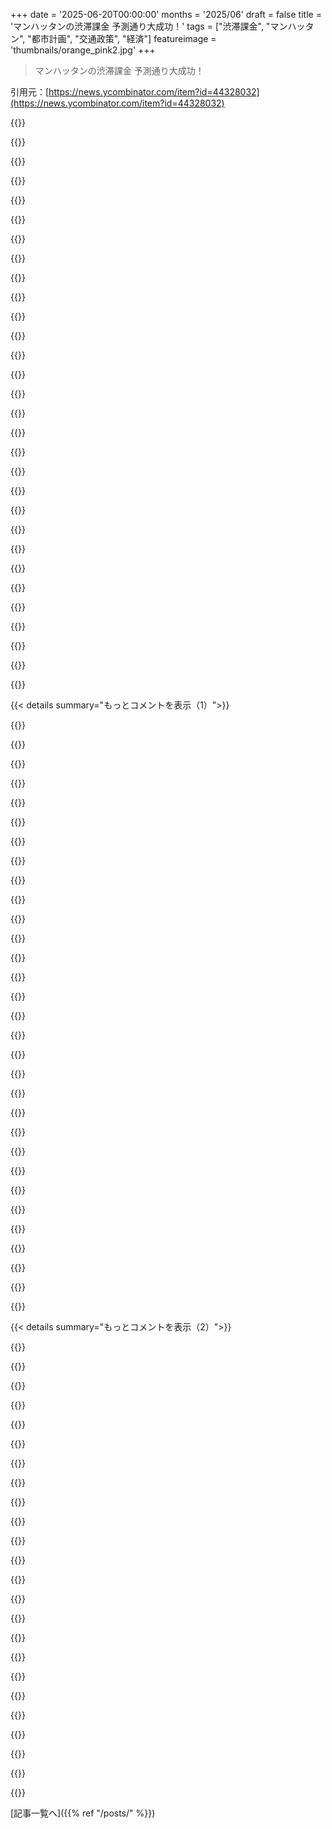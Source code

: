 +++
date = '2025-06-20T00:00:00'
months = '2025/06'
draft = false
title = 'マンハッタンの渋滞課金 予測通り大成功！'
tags = ["渋滞課金", "マンハッタン", "都市計画", "交通政策", "経済"]
featureimage = 'thumbnails/orange_pink2.jpg'
+++

> マンハッタンの渋滞課金 予測通り大成功！

引用元：[https://news.ycombinator.com/item?id=44328032](https://news.ycombinator.com/item?id=44328032)




{{<matomeQuote body="渋滞課金は最高！金曜夕方の Canal Street も前よりスムーズで（前みたいにアイドリングしてる車でびっしりじゃない）、街はクラクション鳴らしてタイヤの粉塵と排気ガスまき散らしてる車でいっぱいじゃなくて、普通の街みたいになったよ。<br>金曜の夜に高級車でLESに乗り付けて、大音量で音楽鳴らしたりエンジンふかしたりしてた連中も遠い昔の話。環境がガラッと変わって、俺が話した人はみんな喜んでるね。" userName="righthand" createdAt="2025/06/20 16:13:57" color="#38d3d3">}}




{{<matomeQuote body="どうしてこんなに少額の料金で、人の行動がこんなに大きく変わるのか、何度見ても驚くよ。全体的に見て、みんな自分の時間を過大評価して、お金を過小評価してるんだなぁ。" userName="jgalt212" createdAt="2025/06/20 16:54:42" color="">}}




{{<matomeQuote body="あることを金持ちしかできないようにしたら、当然やる人はすごく減るよね。料金を払えない人にとって、どんな不便が出てるのか気になるな。" userName="yupitsme123" createdAt="2025/06/20 17:16:18" color="">}}




{{<matomeQuote body="渋滞課金は解決策の半分でしかないよ。もう半分は MTA の改革が必要。MTA は俺が覚えてる限り、ずっと機能不全で底なしの金食い虫だから。今の MTA じゃ、渋滞課金で得られるはずの利益も全部無駄遣いしちゃうだろうね。" userName="lr1970" createdAt="2025/06/20 18:29:41" color="#785bff">}}




{{<matomeQuote body="それって本当に気になってるの？それともただ渋滞課金に意地悪な揚げ足取りをしたいだけ？って聞きたくなっちゃった。だって NYC のプロジェクトに対する“金持ちだけ”っていう批判は、もう1年以上、政治のあらゆるレベルで散々議論されて叩かれてきたんだよ。何か知りたいことがあるなら、情報はすぐに手に入るはず。" userName="rcpt" createdAt="2025/06/20 17:22:43" color="">}}




{{<matomeQuote body="俺は気になってないよ、だって答えはもう知ってるから。不便なのは、他の交通手段が何も改善されてないのに、街を車で通るのが9ドル高くなったこと。一部の人にとっては大したことないけど、多くの人にとっては明らかに大変なんだよ。だから車が減ったんだ。“いない”人たちは、単にそこにいる余裕（金を払う余裕）がない人たちなんだ。" userName="yupitsme123" createdAt="2025/06/20 18:01:15" color="">}}




{{<matomeQuote body="残念ながらこの動画を見つけられる唯一のソースは reddit の投稿なんだけど、MTA の議長の発言は面白いと思うよ→ https://www.reddit.com/r/nycrail/comments/1iyve4d/mta_buildi... 簡単に言うと、何十年も設計とかプロジェクト管理を内製するのを嫌がってて、プロジェクトごとに新しいコンサルタントや業者チームを作ってたんだ。コンサルには儲かるけど、常に設計や建設をやってる大きな組織にとっては効率的な資金の使い道じゃない。MTA はようやく内部の専門知識をまた構築し始めて、全部外注するのをやめようとしてるみたいだね。" userName="sethhochberg" createdAt="2025/06/20 19:06:36" color="#ff5c5c">}}




{{<matomeQuote body="これってアメリカの公共部門の物語だね。投票者は XYZ を民間部門に外注しろって言うんだ、だって明らかに公共機関Xはダメだからって。民間部門は貪欲でブラックボックスだから、基本的に納税者から血税を吸い取るだけだよ、だって誰にも責任負ってないんだから。それに、コミュニケーションの段階が増える複雑さもお金を無駄にするだけ。そして今は軍がシャベルに150ドル払ってるわけだ。<br>アメリカ国民は、公共部門を単なる雇用プログラムと見なすのが嫌いなんだ。MTA ができることを全部内製化すれば、地元経済に本当の恩恵をもたらすことができるのに。でもダメ、そういう仕事は、主にセールスマンで構成されたどうしようもない会社にやらなきゃいけないんだ。そいつらは大きな約束をして、結局どのプロジェクトも時間も予算もオーバーさせるのさ。" userName="const_cast" createdAt="2025/06/20 19:27:39" color="#ff5733">}}




{{<matomeQuote body="事実上月180ドルの料金が“少額”と見なされる理由が分からないな。ここで見ているのは、道路みたいな公共サービスが、まだそれを使える人たちにとって、所得下位半分が利用禁止にされたらもっと快適になるっていうことだと思うけど。" userName="GoatInGrey" createdAt="2025/06/20 18:38:01" color="">}}




{{<matomeQuote body="＞＞ “いない”人たちは、単にそこにいる余裕（金を払う余裕）がない人たちなんだ。<br>それ、一ミリも信じないね。車を持って、保険かけて、維持して、ガソリン買って、 NYC でめちゃくちゃ高い駐車場代を払う余裕があったのに、今になって9ドルが高すぎるって？もしそれが本当に事実だというデータがあるなら、喜んで俺が間違ってたって認めよう。" userName="gambiting" createdAt="2025/06/20 18:47:14" color="#38d3d3">}}




{{<matomeQuote body="レジ袋有料化からずっとエコバッグ使ってるんだよね。0.1ドルでも払うのは嫌。何千枚もレジ袋を節約できたと思うよ。でも、どうしても必要な時に数回払ったのがマジでムカつく。" userName="3eb7988a1663" createdAt="2025/06/20 19:28:23" color="">}}




{{<matomeQuote body="本当の問題って公共の腐敗だと思うんだ。公務員が組合とかに買収されて、税金で無駄な仕事作るのにうんざりなんだよね。民営化の理論は競争で利益を抑えるって言うけど、実際は契約が特定の業者に流れるように腐敗してる。公務員が私利私欲で国民を騙すのをどうにか止めなきゃいけないんだよ。" userName="AnthonyMouse" createdAt="2025/06/20 21:15:58" color="">}}




{{<matomeQuote body="なんで「効果ない」って言うの？ 消費者の行動に影響しないなら、それって意味ないじゃん！ こういう議論聞くと、肥満対策で清涼飲料税を推してたフランスの政治家思い出すわ。消費を抑止したいのに、「人々の購買力に影響しないレベル」で税金をかけたいって言ってたんだよね。矛盾してるだろ。" userName="littlestymaar" createdAt="2025/06/20 19:04:05" color="">}}




{{<matomeQuote body="それってあんまり意味なくない？ ニュージャージーからガソリン車で運転してくると、燃料代だけで月に200ドルくらいかかるし、保険も200ドル/月。もしローンがあれば500～600ドルはかかるし、駐車場代なんて500ドル以上は確実にかかるでしょ。そんな中でたった180ドル（渋滞課金）が「最後の決定打」になる理由がわかんない。" userName="hnav" createdAt="2025/06/20 18:47:54" color="#38d3d3">}}




{{<matomeQuote body="エコバッグ、8個くらい持ってるけど、分厚くてまだプラスチックっぽいんだよね。しかもいつも家に忘れちゃう。こういう法律って絶対俺の炭素排出量増やしてるよ。カーボンオフセットするには1万回くらい使う必要があるらしいけど、人生であと8万回もスーパー行くかな！" userName="kulahan" createdAt="2025/06/20 19:34:56" color="">}}




{{<matomeQuote body="＞＞「効果がない」って言う？ 面白いね、まさにその例（清涼飲料税）を使おうと思ってたんだよ。俺の住んでるとこは砂糖税なんて余裕で払えるし、何年も前からあるけど、普通のコーラがダイエットより高いと、金銭的に大差なくても普通のを買うのをやめちゃうんだよね。タバコとかもそう。お金に余裕あっても値上がりすると躊躇する。例で言えば、都心の駐車場代は余裕で払えるけど、あの金額払うって考えると嫌になって、パークアンドライドに停めて地下鉄使うんだ。（もし公共交通機関が車より便利なら、とっくにそっち使ってるはずだろ？）" userName="gambiting" createdAt="2025/06/20 19:08:50" color="#38d3d3">}}




{{<matomeQuote body="車の台数が減れば（環境負荷は）相殺されるのは間違いないと思うけど、走行中の車ってアイドリングしてる車より、同じ時間で多くの排ガスやタイヤダスト出すんだよね。環境が改善するのは、交通の流れが良くなることより、車の数が減るおかげだってことだね。" userName="xvedejas" createdAt="2025/06/20 16:49:41" color="">}}




{{<matomeQuote body="HN（Hacker News）は環境問題を全部炭素と結びつけたがるけど、それは一面だけ。レジ袋って、ゴミ問題とか野生動物、生活の質の大きな問題だったんだよ。妻が水道局の財務委員だったんだけど、雨水排水管の詰まりの主犯が何かわかる？ レジ袋なんだ。年間何百件も対応してて、有料化から18ヶ月で60%減った。小さな街で年間80万ドルも無駄になってたんだぜ。" userName="Spooky23" createdAt="2025/06/20 19:45:27" color="#785bff">}}




{{<matomeQuote body="あの辺に住んでた頃、夜6時過ぎにロウアー・マンハッタンまで車で無料で行ってたんだ。ニュージャージーのアパートの前から電車に乗るより、そっちの方が安くて早くて便利だったんだよね。渋滞課金が始まれば、この計算は変わるだろうな。" userName="kevin_thibedeau" createdAt="2025/06/20 19:06:26" color="">}}




{{<matomeQuote body="理論では、価格シグナルでみんなが時間とお金を比べて賢く行動して、社会全体の効用が最大になるはずだけど、現実はみんな持ってるお金が全然違うから、結局君が言う通りになるだけなんだ。金持ちは気にもせず払って良い生活を享受、お金がない人は生活の質が下がる。無理して払うか、不便だけど安い公共交通機関を使うしかないんだ。（もし公共交通機関が車より便利なら、とっくにそっち使ってるはずだろ？）" userName="littlestymaar" createdAt="2025/06/20 17:34:57" color="#ff5c5c">}}




{{<matomeQuote body="そもそも駐車場をタダにするのが間違いなんだよ。維持するのに年間何千ドルもかかるんだからさ。" userName="const_cast" createdAt="2025/06/20 19:29:19" color="">}}




{{<matomeQuote body="＞年間何千ドルも維持費がかかる’って話、どこの世界だよ？NYCに300万カ所も駐車場あってさ、もし1カ所年間3000ドルなら総額90億ドルだって。交通局の予算より全然多いじゃん。100ドルでも高いくらいだよ。" userName="Aloisius" createdAt="2025/06/20 23:01:08" color="#45d325">}}




{{<matomeQuote body="貧しい人を助けたいなら、特定の公共サービスをタダにするより、もっと良いやり方が他にいくらでもあるってば。" userName="wat10000" createdAt="2025/06/20 17:39:41" color="">}}




{{<matomeQuote body="そうだね、たぶんこういう人たちの意見なんて、政策を考えたり、それを正しいって広めたりする連中には全然聞いてもらえないんだろうね。" userName="yupitsme123" createdAt="2025/06/20 18:06:24" color="">}}




{{<matomeQuote body="じゃあさ、歩道とか新鮮な空気へのアクセスも‘タダにする’のをやめたいって言われたら、それにも賛成するわけ？" userName="yupitsme123" createdAt="2025/06/20 18:08:45" color="">}}




{{<matomeQuote body="＞それがダントツで一番大事な点だよ。→全然そう思わないね。ニューデリーは汚染がひどくてAQI400超えが普通だけど、パンデミック後にゴミが減って前より住みやすくなった。みんな、汚染だけじゃなくて、ゴミの隣に住むよりマシって思うんじゃない？" userName="JumpCrisscross" createdAt="2025/06/20 22:31:44" color="#38d3d3">}}




{{<matomeQuote body="渋滞課金は逆進性の税金で、ぜんぜん‘機能’しないよ。人口増えたりインフレでまた値上げ必至。公共の交通ニーズに応えず、金持ちが金で順番抜かししてるだけ。市民を苦しめる政策は良い結果生まない。中小企業に大打撃、市は住民から税金取るようになり生活費増。ジェントリフィケーション目的なら良いけどね。" userName="passivedonut" createdAt="2025/06/20 21:20:22" color="#ff33a1">}}




{{<matomeQuote body="道路のスペースは限られてて、人は増え続けてる。何も対策しないと、公共交通機関使うのと同じくらい渋滞で時間無駄にするよ。どっちも最悪だよね。車に慣れた人は、状況が悪くなっても車使い続けるだろうし。だから、変化を促すのは良いことだと思うな。" userName="michaelmrose" createdAt="2025/06/20 20:20:07" color="#ff5733">}}




{{<matomeQuote body="それは土地を使うことの機会費用だよ。マンハッタンは車1台に駐車場7台分を義務付けてない珍しい場所。平地駐車場は舗装に1台7000ドルかかるけど、土地が高いからガレージ使う。それだと建設費で何万ドルもかかるんだ。地下駐車場が一番高い。なのに、一番便利な路肩駐車場は政府がタダか1ドル以下で提供してる。これって変だと思わない？" userName="supertrope" createdAt="2025/06/20 23:39:55" color="#785bff">}}




{{<matomeQuote body="ライフスタイル選択肢とかじゃなくて、通勤とか街の移動は絶対必要だろ。市場原理で人を動かすのは代替手段があるときだけ。多くの人にはそれがないんだよな。" userName="yupitsme123" createdAt="2025/06/20 20:40:15" color="">}}




{{< details summary="もっとコメントを表示（1）">}}

{{<matomeQuote body="これに何かデメリットを示す測定結果ある？こういう話になると絶対悪いことあるって言う人が多くてちょっと戸惑うんだ。測定された結果で悪かったことなんて一つもないと思うけど。" userName="taeric" createdAt="2025/06/20 16:29:37" color="">}}




{{<matomeQuote body="要はアメリカにはカースト制度があって、公共交通は尊敬されるべき人が避けるべき低カースト扱いされてるんだよね。残念だよ、ちゃんとやれば公共交通は超いいのに。→ https://www.youtube.com/watch?v=bNTg9EX7MLw （NotJustBikes）" userName="Herring" createdAt="2025/06/20 16:49:00" color="#ff5733">}}




{{<matomeQuote body="これには悩むなあ。人を責めるのは楽だけど、車がめちゃくちゃ便利って事実は無視できない。他の国の人々が車が役立つか話すの面白いんだよね。アメリカ人がどれだけ車持ってるかみんな気づいてないと思う。カースト制はあるかもだけど、問題は車が大量にあること。んで、みんな超便利だから使ってんの。" userName="taeric" createdAt="2025/06/20 18:04:08" color="#45d325">}}




{{<matomeQuote body="賑やかな商店街の駐車場を自転車レーンやバスレーン、歩道整備のために無くすときに似てるね。店主たちは反対して大惨事だって言うけど、実際はビジネスや人の流れがめちゃくちゃ増える。店主の顧客を知る能力って限られてるか、自分の駐車場とか配送用駐車場の必要性で偏ってるみたい。" userName="TulliusCicero" createdAt="2025/06/20 16:37:11" color="#45d325">}}




{{<matomeQuote body="車は車のために作られた街でだけ便利なんだよ。" userName="trgn" createdAt="2025/06/20 18:13:26" color="">}}




{{<matomeQuote body="ホームレスの排泄物に触るのを避けるのは、階級とか自尊心の問題じゃないだろ。" userName="gosub100" createdAt="2025/06/20 17:06:49" color="">}}




{{<matomeQuote body="店主は顧客をある程度知ってると思う。誇張して言うと、今の顧客はみんな車で来て店前に停める。駐車場ないと来ないって言う。で、来なくなる。前の顧客は全員失う！でも安全に歩きや自転車、バスで来れるようになった人がたくさん来て、人の流れは10倍になる。前の顧客を失ったのは事実なんだよ。" userName="timeinput" createdAt="2025/06/20 17:10:16" color="#38d3d3">}}




{{<matomeQuote body="地下鉄でホームレスが排泄するのを許容する社会こそ問題だろ。ニューヨークは公共トイレが全然ないし、公園のも汚いって。実際に訴訟も起きてるんだ。有名な格言に「先進国は貧しい人が車を持つとこじゃなくて、金持ちが公共交通使うとこだ」ってあるけど、まさにそれ。→ https://en.wikipedia.org/wiki/Toilets_in_New_York_City" userName="ceejayoz" createdAt="2025/06/20 17:09:49" color="#785bff">}}




{{<matomeQuote body="それ違うよ。車はどの街でも超便利。人が車を手放すのは、街が維持や利用をめちゃくちゃ高くしたり難しくしたりした時だけ。メリットがないからじゃなくて、デメリットがあまりに多すぎるからなんだ。" userName="some_random" createdAt="2025/06/20 18:41:16" color="">}}




{{<matomeQuote body="公共交通機関の「身分差別」イメージを変えるには、成功してる例が必要だね。USA国内にはAmsterdam（リンク先動画で言ってた）みたいにうまくいってるところは多分ないな。" userName="conductr" createdAt="2025/06/20 17:00:49" color="">}}




{{<matomeQuote body="Not Just Bikes って人は悲観的すぎるよ。動画は面白いけど、彼の悲観論の反論を認められないタイプだと思う。あの動画の内容はNYCにはあんまり当てはまらない感じだね。" userName="rafram" createdAt="2025/06/20 18:18:36" color="">}}




{{<matomeQuote body="車がダメってわけじゃないんだ。素敵な街に住みたいけど、車が多すぎると街がダメになるってこと。両立は無理。賑やかな道沿いの terras は楽しめないし、車が多いと子供は safely cycle できないよ。Europeには車 friendly な町や suburbs もたくさんあって、みんなそこで暮らしてることを忘れちゃダメ。 lifestyle は選べるんだから。" userName="enaaem" createdAt="2025/06/20 19:57:18" color="#38d3d3">}}




{{<matomeQuote body="逆のパターンも多いと思うよ。「メインキャラクター症候群」って友達が言ってたけど、みんな自分だけは車のメリットを享受したいけど、他の人は使わないでほしいって思ってるんだよね。みんなが子育てしてる dormitories みたいな生活は嫌だけど、 college life みたいに街に住みたい、って感覚に近いかも。" userName="taeric" createdAt="2025/06/20 21:58:28" color="">}}




{{<matomeQuote body="これがまさに問題だと思うよ。私の town では downtown の street parking が減ったから、今はそこで shopping とか dining をほとんどしないんだ。だって、前は店のすぐ前に停められたのに、今は3〜4 blocks 離れた garage に停めるのが嫌だから。つまり、 downtown に特別な用事がなかったから、 inconvenient にされると行く可能性が低くなるってこと。でも、 downtown に用事がある人（ work とか etc ）は、 garage まで車を取りに戻るのが面倒になって、近くで済ませるようになるだろうね。 businesses は古い customer を失うかもしれないけど、新しい customer が増えるかも。結果的には net positive になるんじゃないかな。" userName="SoftTalker" createdAt="2025/06/20 17:54:35" color="#38d3d3">}}




{{<matomeQuote body="NYCでは、USAの他の場所みたいにこの stigma はそんなにひどくないよ。 Wealthy people とか celebrities もMTAに乗ってるしね。<br>https://www.eonline.com/photos/6722/stars-on-the-subway" userName="siliconwrath" createdAt="2025/06/20 17:15:47" color="#785bff">}}




{{<matomeQuote body="コメント8の指摘は興味深いね。なんで前は近くのお店に行かなかったんだろう？車が近くにあっても、 far place への drive より walk to a nearby place の方が faster and more convenient だったはずなのに。考えられる explanation は、 nearby place を知らなかったのかもね。家にいて lunch に出かけようと決めるとき、 Subway とか Wendy’s とか Denny’s みたいな national or regional chain に行こうって決める。 work から reasonable drive にそれらがあるから、そこに行く。 parking change が hassle になったとき、 non-chain options に attention を払うようになり local places に気づいたんだろう。君みたいな people を again draw in しつつ、 downtown で work する people が just hopping in their cars and driving to a chain restaurant for lunch するのを still discourage するような形で、 street parking を何らかの形で reintroduce することを try するのは interesting だろう。" userName="tzs" createdAt="2025/06/20 19:07:46" color="#ff5733">}}




{{<matomeQuote body="なんか見た指標、全部都合よく選んでるっぽいな。歴史的に見ても、都市の成功って「30分圏内にどれだけ人が来れるか」で測るのが自然なんだよ。NYCの実質的な人口がこの結果増えたのか減ったのか、全然報じられてないからアヤシイと思っちゃうんだ。" userName="hedora" createdAt="2025/06/20 17:28:38" color="#45d325">}}




{{<matomeQuote body="お店のオーナーって、お客さんのことわかってないか、自分の車の都合で考えすぎてる場合が多いと思うんだ。特に郊外に住んでるオーナーはね。自分が朝イチで駐車できても、後から来るお客さんは大変って気づかないんだよ。" userName="acdha" createdAt="2025/06/20 17:26:01" color="#ff33a1">}}




{{<matomeQuote body="ヨーロッパの街は車より前にできたのに、それでもみんな車乗りたがるんだよね。" userName="badpun" createdAt="2025/06/20 20:05:35" color="">}}




{{<matomeQuote body="都市の中心は、車にとって不便で高くあるべきだよ！公共交通が主役になる場所だ。ヨーロッパの街みたいにね。みんな結局、自分にとって一番得な移動手段を選ぶんだから。" userName="jajko" createdAt="2025/06/20 18:44:54" color="#ff5733">}}




{{<matomeQuote body="古い街の中心では、車はマジ不便で、ちょっとした移動は歩くのが普通だよね。郊外だと車は便利だけど、ヨーロッパにも郊外はいっぱいあるよ。" userName="trgn" createdAt="2025/06/20 20:36:45" color="">}}




{{<matomeQuote body="社会は政策で人の行動を変えられるんだよ。住まい、医療、公共交通とか、全部影響してるじゃないか。" userName="ceejayoz" createdAt="2025/06/20 17:33:57" color="">}}




{{<matomeQuote body="New York Timesの記事によると、通勤時間は速くなったし、公共交通の利用者も増えたよ。訪れる人も増えてるってさ。<br>https://www.nytimes.com/interactive/2025/05/11/upshot/conges..." userName="ceejayoz" createdAt="2025/06/20 17:56:48" color="#38d3d3">}}




{{<matomeQuote body="ロンドンでは渋滞課金の終了時間が夜10時から夜6時に戻されたんだ。ナイトライフ、特にウェストエンドの劇場に悪影響が出てたからだって。" userName="tim333" createdAt="2025/06/20 20:21:47" color="#785bff">}}




{{<matomeQuote body="交通の流れが速くなると、歩行者との衝突事故がもっとヤバくなるかもね。ドライバーにはいいけど、信号無視するNew Yorkerとかには危険が増えそうだ。" userName="xvedejas" createdAt="2025/06/20 16:46:43" color="">}}




{{<matomeQuote body="この課金が始まった理由は渋滞対策っていうより、カツカツなMTAの財源確保だよ。MTAはひどい金食い虫で、使った金の割に全然役に立たない。シカゴの駐車場みたいに、この課金で入る将来のお金を今すぐ現金化する可能性もあるね。記事はこれ → https://www.nbcnewyork.com/news/local/nyc-transit-governor-s..." userName="prasadjoglekar" createdAt="2025/06/20 17:48:36" color="#ff5733">}}




{{<matomeQuote body="ビジネスオーナーが郊外住みで車が必要ってより、「都市での商売には荷物の搬入出のために駐車スペースがマジで必要」ってのがデカい理由だよ。<br>NYCで配達手配したことあるなら分かるだろうけど、マジで大変。駐車場所ないからみんな二重駐車とかしてて、時々切符切られる方がマシなんだ。これは業者にとって一番重要な問題だろ。" userName="timr" createdAt="2025/06/20 18:29:13" color="#ff33a1">}}




{{<matomeQuote body="別のリンクだよ → https://archive.ph/6qlmb" userName="Tangurena2" createdAt="2025/06/20 15:47:41" color="">}}




{{<matomeQuote body="自転車って車より全然効率いいんだぜ。道のスペースを約5倍有効に使えるんだ。だから自転車に乗り換える人が増えると、通りがスカスカに見えるようになる。<br>通りが空いたって話を聞く時は、単に車が減っただけってことを忘れちゃダメだよ。" userName="time4tea" createdAt="2025/06/20 19:40:35" color="#38d3d3">}}




{{<matomeQuote body="「自転車は車より効率的…天気が良くて荷物が少ない一人の場合ね」っていうけど、それって交通の大部分を占めてるんだよね。まあ、条件はあるのは確かだけどさ。" userName="michaelcampbell" createdAt="2025/06/21 18:19:10" color="">}}

{{</details>}}




{{< details summary="もっとコメントを表示（2）">}}

{{<matomeQuote body="ラッキーなことに、NYCではDoorDashとかのフードデリバリーは、雨でも晴れでも全部自転車でやってるんだ。一度に複数件運んだりとかね。みんな向けじゃないけど、悪天候でも自転車が5倍効率いいっていうのはホントだよ。" userName="crowbahr" createdAt="2025/06/22 23:56:36" color="">}}




{{<matomeQuote body="困ったことに、NYCは自転車をそんなにサポートしてなくて、軽い違反でも刑事罰の召喚状を出し始めてるんだって。この記事見て → https://ny1.com/nyc/all-boroughs/traffic_and_transit/2025/05.../s<br>車で同じことやっても、違反切符で済むのにさ。" userName="mizzao" createdAt="2025/06/21 03:59:36" color="#ff5733">}}




{{<matomeQuote body="みんな劇的な変化だって言ってるのに、「交通量が約10％減った」って言うのは面白いよね（俺には大したことない変化に聞こえるけど）。<br>たぶん、交通量がパンパンで、ちょっと減っただけで流れがめちゃくちゃスムーズになる臨界点みたいなもんかな？" userName="ks2048" createdAt="2025/06/20 18:34:52" color="">}}




{{<matomeQuote body="マンハッタンの交通はほぼ容量いっぱいだったから、10％減るだけでも大きな違いが出るんだよ。ちょっと余裕ができるだけで、流れがすごくスムーズになるし、バスに乗ってる人にもメリットがあるんだ。" userName="toast0" createdAt="2025/06/20 20:31:50" color="#ff33a1">}}




{{<matomeQuote body="CPUの使用率みたいな感じかな。あるいはメモリの方が分かりやすい例えかもね。" userName="bravesoul2" createdAt="2025/06/20 20:58:48" color="">}}




{{<matomeQuote body="うん、渋滞ってまるで流体みたいだね。いっぱいになって「詰まった流れ」とか「音速」に達すると、抵抗が急に増えて全部ダメになっちゃう感じ。" userName="carabiner" createdAt="2025/06/20 18:37:12" color="">}}




{{<matomeQuote body="＞ちょっとした変化で旅行時間や渋滞が大きく変わる「臨界点」に近いってことかな？<br>そうそう、イギリスに住んでる僕のところの学校の送り迎えの渋滞も全く同じ。道路全体の交通量じゃないんだけど、そいつがいるかいないかで大違いなんだ。" userName="djaychela" createdAt="2025/06/20 18:53:01" color="">}}




{{<matomeQuote body="ロンドンみたいに、そのうちまた渋滞は戻ってくると思うよ。本当にやる気をなくさせるくらい高くしないと、みんな車に乗っちゃう。ロンドンだと、郊外から中心部まで電車で往復するより£15払って車で行く方が安いくらいだしね。快適さとか便利さを考えたら、ロンドンの公共交通機関より自分の車の方が断然いいから、どんどんお金払って運転する人が増えてる。もし本当に渋滞を止めたいなら、料金を£15から一日£150～250くらいに上げるべき。でもそれだとほとんど誰も払わなくなって、収入が減るからやらないだろうね。" userName="mattlondon" createdAt="2025/06/20 20:53:50" color="#ff33a1">}}




{{<matomeQuote body="＞もし本当に渋滞を止めたいなら、料金を£15から一日£150～250くらいに上げるべき。でもそれだとほとんど誰も払わなくなって、収入が減るからやらないだろうね<br>それ、「誰も行かないから混んでない」っていう論理だよ。課金しても渋滞があるってことは、値段を上げればもっと稼げるってことだよ。渋滞が減るまでね。" userName="JumpCrisscross" createdAt="2025/06/20 22:40:36" color="">}}




{{<matomeQuote body="彼らは人を減らすために値段を上げないんだ。だってこれは金儲けの仕組みで、ほとんどの人が払うようにちょうどいい値段にしてるんだから。もし本当に渋滞を止める気があるなら、簡単に値段を上げられるのにそうしない。それは大きな収入源を失うからだよ。だから渋滞を減らす気がないのは明らかだね。これはもう基本的に通行料だよ。長期的に渋滞は減ってない。NYCも「あれ、そんなに高くないな」って気づいたら、きっと同じようになる気がする。" userName="mattlondon" createdAt="2025/06/21 06:05:22" color="#ff33a1">}}




{{<matomeQuote body="君はポイントを間違えてて、Laffer curveの使い方も間違ってるよ[1] 。ほとんどすべてのものの需要は線形じゃないし、たいていロジスティック曲線みたいな形をしてる。料金を20＼%上げても、需要が17＼%減るわけじゃないんだ。渋滞してるってことは、料金を上げれば収入も増やせるってこと。料金を上げる上限は収入の心配じゃなくて、利用料を上げる政治的な問題だよ。<br>[1] https://en.wikipedia.org/wiki/Laffer_curve" userName="JumpCrisscross" createdAt="2025/06/21 07:08:10" color="#785bff">}}




{{<matomeQuote body="君はポイントをずらしてると思うし、Laffer curveの解釈も間違ってるよ。ロンドンの渋滞課金の正当な理由は渋滞を減らすことで、収入を増やすことじゃなかったはずだ。Laffer curveは、税率を上げると課税対象の活動が減って、それに伴って収入も減るって言ってるんだ。だから、もしここでLaffer curveが適用されると信じるなら、料金を上げれば渋滞は減るはずだ。もし彼らが渋滞を減らしたかったなら、Laffer curveのずっと右の方に料金を設定して、収入がゼロになっても渋滞が減るのを見ればいい。<br>でも実際には、長期的に全く渋滞を減らしてないんだ。その代わりに、一番お金を稼げるピーク、つまり「スイートスポット」に料金を最適化してるんでしょ。渋滞を一番減らすためじゃなくてね。行動や渋滞が変わらないくらいの値段にして、稼げるだけ稼いでるんだ。これ以上料金を上げると、カーブの右側に行って渋滞が減るから、収入が減り始める。<br>Laffer curveに基づいて、料金を簡単に上げて渋滞を減らすことができるのに、彼らはやらない。これを見れば、彼らが渋滞削減じゃなくて、最適な額の金を引き出すことが目的なんだって強く推測できるよね。その間、渋滞は導入前と基本的には同じなのに、今やTfLは一台あたり一日£15をボーナスとして稼いでるわけ。いろんな自分たちの好きなプロジェクトの資金にしてね。" userName="mattlondon" createdAt="2025/06/21 11:19:05" color="#ff33a1">}}




{{<matomeQuote body="彼らは渋滞をなくしたかったんじゃなくて、「減らしたかった」んだよ。当時としてはその政策はうまくいったと言えるね。20年後の今日は違う日だ。今日は渋滞があるかもしれないけど、それがどれだけ減らされたかは分からない。自治体は今日、また渋滞を（なくすんじゃなくて）減らすことを決められる。これも3D（時間軸）のLaffer curveだよ。" userName="rdsubhas" createdAt="2025/06/21 21:31:15" color="">}}




{{<matomeQuote body="＞ロンドンみたいに、そのうちまた渋滞は戻ってくると思うよ。<br>これはいい指摘だね。だって、渋滞の原因となること、例えば高密度の住宅建設を許可して通勤時間を短くしたり、公共交通機関や道路の容量を増やしたりといったことを、政府は渋滞が本当にひどくなるまでやらないんだから。<br>だから渋滞課金を導入すると、もちろん渋滞は減る。だって何かにお金がかかるようになれば、それは減るものだからね。でもその後、また渋滞がひどくなるまで、他の対策をやる必要がなくなるんだ。だから時間が経つにつれて人口が増えたり、既存のインフラが古くなっても更新されなかったりする。だってまだ「必要」じゃないから。そして、結局渋滞は以前と同じくらいひどくなるんだけど、今やみんなは新しい大規模な監視システムと、貧しい人ほど負担が大きい税金に耐えながら暮らしてるってわけ。" userName="AnthonyMouse" createdAt="2025/06/20 20:59:45" color="#ff33a1">}}




{{<matomeQuote body="＞政府は（中略）根本的な対策を渋滞が本当にひどくなるまでやらない<br>ここはマンハッタンだよ。駐車料金にはべらぼうに税金がかかるし、車線を積極的に自転車レーンに変えてるし、課金エリア内の路上駐車を減らすか、あるいはなくす可能性のある取り組みも複数やってるんだ。" userName="JumpCrisscross" createdAt="2025/06/20 22:39:56" color="">}}




{{<matomeQuote body="俺もそう思うな。シドニーにも通行料はあるけど、渋滞対策じゃないんだ。追加税みたいで、車の利用は減らないよ。歩行者天国とか駐車場を減らす方が、車使うのが面倒になってバスに乗るとか、そっちの方が効くんじゃない？" userName="bravesoul2" createdAt="2025/06/20 20:56:58" color="#45d325">}}




{{<matomeQuote body="関係するClimate Townの動画だよ。見てみて。<br>https://www.youtube.com/watch?v=DEFBn0r53uQ" userName="djaychela" createdAt="2025/06/20 17:16:55" color="">}}




{{<matomeQuote body="気候変動とか都市計画には、”そりゃそうだろ”ってくらいの簡単なアイデアがいっぱいあるのに、社会とか政治家って無視しがちだよね。AGIとかじゃなくて、シンプルなアイデアで解決できることって多いんだよ。北米の他の都市も、良いアイデアに続いてほしいな。" userName="agentultra" createdAt="2025/06/20 16:36:43" color="">}}




{{<matomeQuote body="これ、なんでcongestion pricingって言うの？渋滞で値段が変わるわけじゃなくて、固定で$9なんでしょ？俺が何か勘違いしてるのかな？<br>https://en.wikipedia.org/wiki/Congestion_pricing_in_New_York..." userName="amai" createdAt="2025/06/21 11:56:43" color="">}}




{{<matomeQuote body="渋滞課金には賛成だよ。たいていは60丁目より北に停めて、課金を避けてるんだ。でも、トンネルの通行料がすごく高いんだよね。" userName="tmaly" createdAt="2025/06/20 21:43:04" color="">}}




{{<matomeQuote body="記事に”Donald Trumpが再選してから始まった”ってあるけど、Trumpは推進派じゃなかったよ。彼が止めようとしたのを覚えてる。俺はTrumpファンじゃないけど、Hochulが遅らせたのもひどかったな。" userName="throw7" createdAt="2025/06/20 16:02:50" color="#ff5c5c">}}




{{<matomeQuote body="それって口だけじゃなくて、裁判官に止められるまで本当にやろうとしたんだよ。この記事読んでみて。<br>https://www.nytimes.com/2025/05/27/nyregion/nyc-congestion-p..." userName="paulgb" createdAt="2025/06/20 16:17:59" color="#ff5733">}}




{{<matomeQuote body="このX（旧Twitter）の投稿も見てみて。<br>https://x.com/WhiteHouse/status/1892295984928993698" userName="jimt1234" createdAt="2025/06/20 16:49:45" color="">}}

{{</details>}}



[記事一覧へ]({{% ref "/posts/" %}})
